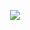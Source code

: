 <p align="center"><img src="https://user-images.githubusercontent.com/103028187/224208394-c8b6a5eb-5e14-4ebf-a57c-83dd861b9cad.jpg"></p>
